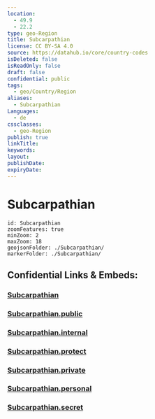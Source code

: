 ```yaml
---
location:
  - 49.9
  - 22.2
type: geo-Region
title: Subcarpathian
license: CC BY-SA 4.0
source: https://datahub.io/core/country-codes
isDeleted: false
isReadOnly: false
draft: false
confidential: public
tags:
  - geo/Country/Region
aliases:
  - Subcarpathian
Languages:
  - de
cssclasses:
  - geo-Region
publish: true
linkTitle:
keywords:
layout:
publishDate:
expiryDate:
---
```


# Subcarpathian

```leaflet
id: Subcarpathian
zoomFeatures: true 
minZoom: 2 
maxZoom: 18
geojsonFolder: ./Subcarpathian/
markerFolder: ./Subcarpathian/
```


## Confidential Links & Embeds: 

### [Subcarpathian](/_Standards/Earth/Continent/Europe/Europe~East/Poland/Provinces~Poland/Subcarpathian.md) 

### [Subcarpathian.public](/_public/Earth/Continent/Europe/Europe~East/Poland/Provinces~Poland/Subcarpathian.public.md) 

### [Subcarpathian.internal](/_internal/Earth/Continent/Europe/Europe~East/Poland/Provinces~Poland/Subcarpathian.internal.md) 

### [Subcarpathian.protect](/_protect/Earth/Continent/Europe/Europe~East/Poland/Provinces~Poland/Subcarpathian.protect.md) 

### [Subcarpathian.private](/_private/Earth/Continent/Europe/Europe~East/Poland/Provinces~Poland/Subcarpathian.private.md) 

### [Subcarpathian.personal](/_personal/Earth/Continent/Europe/Europe~East/Poland/Provinces~Poland/Subcarpathian.personal.md) 

### [Subcarpathian.secret](/_secret/Earth/Continent/Europe/Europe~East/Poland/Provinces~Poland/Subcarpathian.secret.md)

